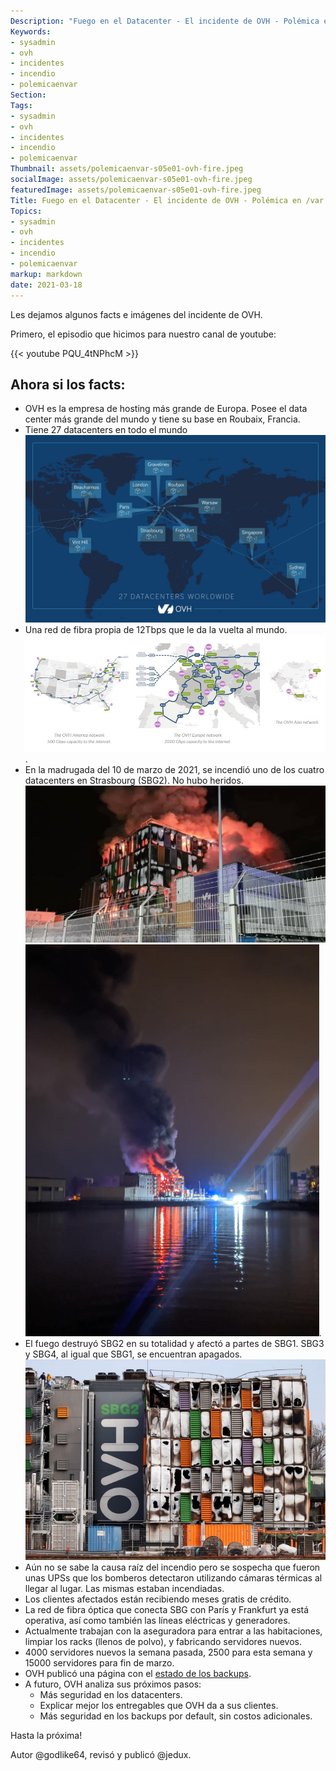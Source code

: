 ```yaml
---
Description: "Fuego en el Datacenter - El incidente de OVH - Polémica en /var S05E01"
Keywords:
- sysadmin 
- ovh
- incidentes
- incendio
- polemicaenvar
Section: 
Tags:
- sysadmin 
- ovh
- incidentes
- incendio
- polemicaenvar
Thumbnail: assets/polemicaenvar-s05e01-ovh-fire.jpeg
socialImage: assets/polemicaenvar-s05e01-ovh-fire.jpeg
featuredImage: assets/polemicaenvar-s05e01-ovh-fire.jpeg
Title: Fuego en el Datacenter - El incidente de OVH - Polémica en /var S05E01
Topics:
- sysadmin 
- ovh
- incidentes
- incendio
- polemicaenvar
markup: markdown
date: 2021-03-18
---
```


Les dejamos algunos facts e imágenes del incidente de OVH.

<!--more-->
Primero, el episodio que hicimos para nuestro canal de youtube:

{{< youtube PQU_4tNPhcM >}}

## Ahora si los facts:

* OVH es la empresa de hosting más grande de Europa. Posee el data center más grande del mundo y tiene su base en Roubaix, Francia.
* Tiene 27 datacenters en todo el mundo ![27 datacenters](assets/worldmap-dc-970px-EN.jpg) 
* Una red de fibra propia de 12Tbps que le da la vuelta al mundo. ![red de fibra propia](assets/OVH-global-fibre-network-1.jpg).
* En la madrugada del 10 de marzo de 2021, se incendió uno de los cuatro datacenters en Strasbourg (SBG2). No hubo heridos. ![SBG2](assets/OVH-fire.jpg) ![Strasbourg (SBG2)](assets/EwIASD_WgAMY_TH.png).
* El fuego destruyó SBG2 en su totalidad y afectó a partes de SBG1. SBG3 y SBG4, al igual que SBG1, se encuentran apagados. ![](assets/part-of-the-ovh-9d39cab.jpg) 
* Aún no se sabe la causa raíz del incendio pero se sospecha que fueron unas UPSs que los bomberos detectaron utilizando cámaras térmicas al llegar al lugar. Las mismas estaban incendiadas.
* Los clientes afectados están recibiendo meses gratis de crédito.
* La red de fibra óptica que conecta SBG con París y Frankfurt ya está operativa, así como también las líneas eléctricas y generadores.
* Actualmente trabajan con la aseguradora para entrar a las habitaciones, limpiar los racks (llenos de polvo), y fabricando servidores nuevos.
* 4000 servidores nuevos la semana pasada, 2500 para esta semana y 15000 servidores para fin de marzo.
* OVH publicó una página con el [estado de los backups](https://www.ovhcloud.com/en/lp/status-services-backup-strasbourg/).
* A futuro, OVH analiza sus próximos pasos:
    * Más seguridad en los datacenters.
    * Explicar mejor los entregables que OVH da a sus clientes.
    * Más seguridad en los backups por default, sin costos adicionales.

Hasta la próxima!

Autor @godlike64, revisó y publicó @jedux.
